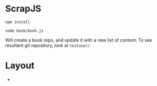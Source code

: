ScrapJS
=======

`npm install`

`node book/book.js`

Will create a book repo, and update it with a new list of content.
To see resultant git repository, look at `testuser/`.

Layout
======

* 
